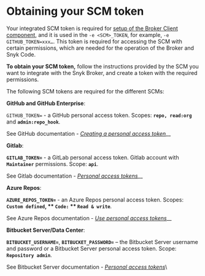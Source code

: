 # Obtaining your SCM token

Your integrated SCM token is required for [setup of the Broker Client component](../step-5-setting-up-the-broker-client/step-5.2a-running-the-broker-client-without-the-code-snippet-display.md), and it is used in the `-e <SCM>_TOKEN`, for example, `-e GITHUB_TOKEN=xxx…`. This token is required for accessing the SCM with certain permissions, which are needed for the operation of the Broker and Snyk Code.

**To obtain your SCM token,** follow the instructions provided by the SCM you want to integrate with the Snyk Broker, and create a token with the required permissions.

The following SCM tokens are required for the different SCMs:

**GitHub and GitHub Enterprise**:

`GITHUB_TOKEN=` - a GitHub personal access token. Scopes: **`repo, read:org`** and **`admin:repo_hook`**.

See GitHub documentation - [_Creating a personal access token_](https://docs.github.com/en/authentication/keeping-your-account-and-data-secure/creating-a-personal-access-token)\_\_

**Gitlab**:

**`GITLAB_TOKEN=`** - a GitLab personal access token. Gitlab account with **`Maintainer`** permissions. Scope: **`api`**.

See Gitlab documentation - [_Personal access tokens_](https://docs.gitlab.com/ee/user/profile/personal\_access\_tokens.html)\_\_

**Azure Repos**:

**`AZURE_REPOS_TOKEN=`** - an Azure Repos personal access token. Scopes: **`Custom defined`, \*\* `Code:` \*\* `Read & write`**_._

See Azure Repos documentation - [_Use personal access tokens_](https://docs.microsoft.com/en-us/azure/devops/organizations/accounts/use-personal-access-tokens-to-authenticate?view=azure-devops\&tabs=Windows)\_\_

**Bitbucket Server/Data Center**:

**`BITBUCKET_USERNAME=`**, **`BITBUCKET_PASSWORD=`** – the Bitbucket Server username and password or a Bitbucket Server personal access token. Scope: **`Repository admin`**.

See Bitbucket Server documentation - [_Personal access tokens_](https://confluence.atlassian.com/bitbucketserver/http-access-tokens-939515499.html)\\
